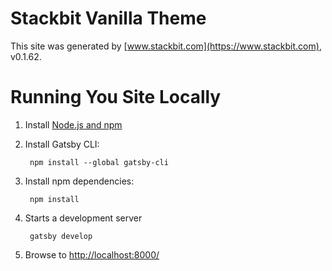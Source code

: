 # Stackbit Vanilla Theme

This site was generated by [www.stackbit.com](https://www.stackbit.com), v0.1.62.


# Running You Site Locally

1. Install [Node.js and npm](https://nodejs.org/en/)

2. Install Gatsby CLI:

        npm install --global gatsby-cli

3. Install npm dependencies:

        npm install

4. Starts a development server

        gatsby develop

5. Browse to [http://localhost:8000/](http://localhost:8000/)
